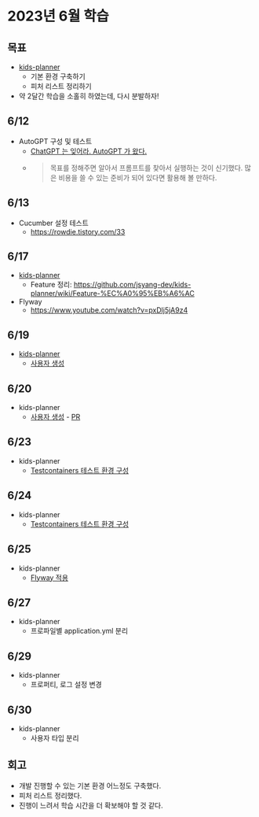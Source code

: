 # 2023년 6월 학습

## 목표

- [kids-planner](https://github.com/jsyang-dev/kids-planner)
  - 기본 환경 구축하기
  - 피처 리스트 정리하기
- 약 2달간 학습을 소홀히 하였는데, 다시 분발하자!

## 6/12

- AutoGPT 구성 및 테스트
  - [ChatGPT 는 잊어라. AutoGPT 가 왔다.](https://www.youtube.com/watch?v=YbLef4CrZNU)
  - > 목표를 정해주면 알아서 프롬프트를 찾아서 실행하는 것이 신기했다.
    > 많은 비용을 쓸 수 있는 준비가 되어 있다면 활용해 볼 만하다.

## 6/13

- Cucumber 설정 테스트
  - <https://rowdie.tistory.com/33>

## 6/17

- [kids-planner](https://github.com/jsyang-dev/kids-planner)
  - Feature 정리: <https://github.com/jsyang-dev/kids-planner/wiki/Feature-%EC%A0%95%EB%A6%AC>
- Flyway
  - <https://www.youtube.com/watch?v=pxDlj5jA9z4>

## 6/19

- [kids-planner](https://github.com/jsyang-dev/kids-planner)
  - [사용자 생성](https://github.com/jsyang-dev/kids-planner/issues/17)

## 6/20

- kids-planner
  - [사용자 생성](https://github.com/jsyang-dev/kids-planner/issues/17) - [PR](https://github.com/jsyang-dev/kids-planner/pull/18)

## 6/23

- kids-planner
  - [Testcontainers 테스트 환경 구성](https://github.com/jsyang-dev/kids-planner/issues/4)

## 6/24

- kids-planner
  - [Testcontainers 테스트 환경 구성](https://github.com/jsyang-dev/kids-planner/issues/4)

## 6/25

- kids-planner
  - [Flyway 적용](https://github.com/jsyang-dev/kids-planner/issues/15)

## 6/27

- kids-planner
  - 프로파일별 application.yml 분리

## 6/29

- kids-planner
  - 프로퍼티, 로그 설정 변경

## 6/30

- kids-planner
  - 사용자 타입 분리

## 회고

- 개발 진행할 수 있는 기본 환경 어느정도 구축했다.
- 피처 리스트 정리했다.
- 진행이 느려서 학습 시간을 더 확보해야 할 것 같다.

